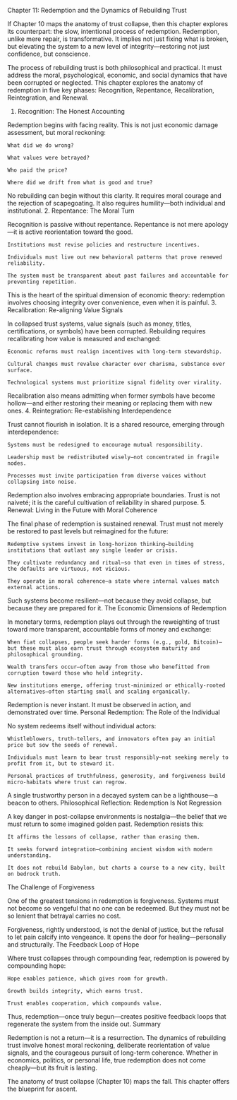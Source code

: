 Chapter 11: Redemption and the Dynamics of Rebuilding Trust

If Chapter 10 maps the anatomy of trust collapse, then this chapter explores its counterpart: the slow, intentional process of redemption. Redemption, unlike mere repair, is transformative. It implies not just fixing what is broken, but elevating the system to a new level of integrity—restoring not just confidence, but conscience.

The process of rebuilding trust is both philosophical and practical. It must address the moral, psychological, economic, and social dynamics that have been corrupted or neglected. This chapter explores the anatomy of redemption in five key phases: Recognition, Repentance, Recalibration, Reintegration, and Renewal.
1. Recognition: The Honest Accounting

Redemption begins with facing reality. This is not just economic damage assessment, but moral reckoning:

    What did we do wrong?

    What values were betrayed?

    Who paid the price?

    Where did we drift from what is good and true?

No rebuilding can begin without this clarity. It requires moral courage and the rejection of scapegoating. It also requires humility—both individual and institutional.
2. Repentance: The Moral Turn

Recognition is passive without repentance. Repentance is not mere apology—it is active reorientation toward the good.

    Institutions must revise policies and restructure incentives.

    Individuals must live out new behavioral patterns that prove renewed reliability.

    The system must be transparent about past failures and accountable for preventing repetition.

This is the heart of the spiritual dimension of economic theory: redemption involves choosing integrity over convenience, even when it is painful.
3. Recalibration: Re-aligning Value Signals

In collapsed trust systems, value signals (such as money, titles, certifications, or symbols) have been corrupted. Rebuilding requires recalibrating how value is measured and exchanged:

    Economic reforms must realign incentives with long-term stewardship.

    Cultural changes must revalue character over charisma, substance over surface.

    Technological systems must prioritize signal fidelity over virality.

Recalibration also means admitting when former symbols have become hollow—and either restoring their meaning or replacing them with new ones.
4. Reintegration: Re-establishing Interdependence

Trust cannot flourish in isolation. It is a shared resource, emerging through interdependence:

    Systems must be redesigned to encourage mutual responsibility.

    Leadership must be redistributed wisely—not concentrated in fragile nodes.

    Processes must invite participation from diverse voices without collapsing into noise.

Redemption also involves embracing appropriate boundaries. Trust is not naiveté; it is the careful cultivation of reliability in shared purpose.
5. Renewal: Living in the Future with Moral Coherence

The final phase of redemption is sustained renewal. Trust must not merely be restored to past levels but reimagined for the future:

    Redemptive systems invest in long-horizon thinking—building institutions that outlast any single leader or crisis.

    They cultivate redundancy and ritual—so that even in times of stress, the defaults are virtuous, not vicious.

    They operate in moral coherence—a state where internal values match external actions.

Such systems become resilient—not because they avoid collapse, but because they are prepared for it.
The Economic Dimensions of Redemption

In monetary terms, redemption plays out through the reweighting of trust toward more transparent, accountable forms of money and exchange:

    When fiat collapses, people seek harder forms (e.g., gold, Bitcoin)—but these must also earn trust through ecosystem maturity and philosophical grounding.

    Wealth transfers occur—often away from those who benefitted from corruption toward those who held integrity.

    New institutions emerge, offering trust-minimized or ethically-rooted alternatives—often starting small and scaling organically.

Redemption is never instant. It must be observed in action, and demonstrated over time.
Personal Redemption: The Role of the Individual

No system redeems itself without individual actors:

    Whistleblowers, truth-tellers, and innovators often pay an initial price but sow the seeds of renewal.

    Individuals must learn to bear trust responsibly—not seeking merely to profit from it, but to steward it.

    Personal practices of truthfulness, generosity, and forgiveness build micro-habitats where trust can regrow.

A single trustworthy person in a decayed system can be a lighthouse—a beacon to others.
Philosophical Reflection: Redemption Is Not Regression

A key danger in post-collapse environments is nostalgia—the belief that we must return to some imagined golden past. Redemption resists this:

    It affirms the lessons of collapse, rather than erasing them.

    It seeks forward integration—combining ancient wisdom with modern understanding.

    It does not rebuild Babylon, but charts a course to a new city, built on bedrock truth.

The Challenge of Forgiveness

One of the greatest tensions in redemption is forgiveness. Systems must not become so vengeful that no one can be redeemed. But they must not be so lenient that betrayal carries no cost.

Forgiveness, rightly understood, is not the denial of justice, but the refusal to let pain calcify into vengeance. It opens the door for healing—personally and structurally.
The Feedback Loop of Hope

Where trust collapses through compounding fear, redemption is powered by compounding hope:

    Hope enables patience, which gives room for growth.

    Growth builds integrity, which earns trust.

    Trust enables cooperation, which compounds value.

Thus, redemption—once truly begun—creates positive feedback loops that regenerate the system from the inside out.
Summary

Redemption is not a return—it is a resurrection. The dynamics of rebuilding trust involve honest moral reckoning, deliberate reorientation of value signals, and the courageous pursuit of long-term coherence. Whether in economics, politics, or personal life, true redemption does not come cheaply—but its fruit is lasting.

The anatomy of trust collapse (Chapter 10) maps the fall. This chapter offers the blueprint for ascent.
